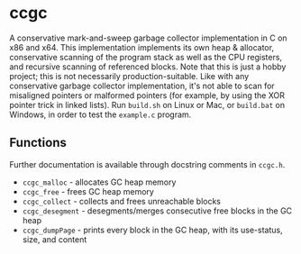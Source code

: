 # ccgc

 A conservative mark-and-sweep garbage collector implementation in C on x86 and x64. This implementation implements its own  heap & allocator, conservative scanning of the program stack as well as the CPU registers, and recursive scanning of referenced blocks. Note that this is just a hobby project; this is not necessarily production-suitable. Like with any conservative garbage collector implementation, it's not able to scan for misaligned pointers or malformed pointers (for example, by using the XOR pointer trick in linked lists). Run `build.sh` on Linux or Mac, or `build.bat` on Windows, in order to test the `example.c` program.

## Functions

 Further documentation is available through docstring comments in `ccgc.h`.

- `ccgc_malloc` - allocates GC heap memory
- `ccgc_free` - frees GC heap memory
- `ccgc_collect` - collects and frees unreachable blocks
- `ccgc_desegment` - desegments/merges consecutive free blocks in the GC heap
- `ccgc_dumpPage` - prints every block in the GC heap, with its use-status, size, and content
